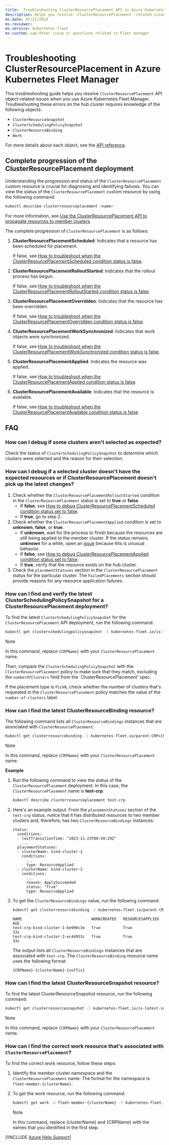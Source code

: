 ```yaml
---
title:  Troubleshooting ClusterResourcePlacement API in Azure Kubernetes Fleet Manager
description: Helps you resolve `ClusterResourcePlacement`-related issues when you use Azure Kubernetes Fleet Manager APIs.
ms.date: 07/22/2024
ms.reviewer: 
ms.service: kubernetes-fleet
ms.custom: sap:Other issue or questions related to Fleet manager
---
```

# Troubleshooting ClusterResourcePlacement in Azure Kubernetes Fleet Manager

This troubleshooting guide helps you resolve `ClusterResourcePlacement` API object-related issues when you use Azure Kubernetes Fleet Manager. Troubleshooting these errors on the hub cluster requires knowledge of the following objects:

- `ClusterResourceSnapshot`
- `ClusterSchedulingPolicySnapshot`
- `ClusterResourceBinding`
- `Work`

For more details about each object, see the [API reference](https://github.com/Azure/fleet/blob/main/docs/api-references.md).

## Complete progression of the ClusterResourcePlacement deployment

Understanding the progression and status of the `ClusterResourcePlacement` custom resource is crucial for diagnosing and identifying failures. You can view the status of the `ClusterResourcePlacement` custom resource by using the following command:

```bash
kubectl describe clusterresourceplacement <name>
```

For more information, see [Use the ClusterResourcePlacement API to propagate resources to member clusters](/azure/kubernetes-fleet/quickstart-resource-propagation#use-the-clusterresourceplacement-api-to-propagate-resources-to-member-clusters).

The complete progression of `ClusterResourcePlacement` is as follows:

1. **ClusterResourcePlacementScheduled**: Indicates that a resource has been scheduled for placement.

    If false, see [How to troubleshoot when the ClusterResourcePlacementScheduled condition status is false](crp-clusterresourceplacementscheduled-false.md).
1. **ClusterResourcePlacementRolloutStarted**: Indicates that the rollout process has begun.

    If false, see [How to troubleshoot when the ClusterResourcePlacementRolloutStarted condition status is false](crp-clusterresourceplacementrolloutstarted-false.md).
1. **ClusterResourcePlacementOverridden**: Indicates that the resource has been overridden.

    If false, see [How to troubleshoot when the ClusterResourcePlacementOverridden condition status is false](crp-clusterresourceplacementoverridden-false.md).
1. **ClusterResourcePlacementWorkSynchronized**: Indicates that work objects were synchronized.

    If false, see [How to troubleshoot when the ClusterResourcePlacementWorkSynchronized condition status is false](crp-clusterresourceplacementworksynchronized-false.md).
1. **ClusterResourcePlacementApplied**: Indicates the resource was applied.

    If false, see [How to troubleshoot when the ClusterResourcePlacementApplied condition status is false](crp-clusterresourceplacementapplied-false.md).
1. **ClusterResourcePlacementAvailable**: Indicates that the resource is available.

    If false, see [How to troubleshoot when the ClusterResourcePlacementAvailable condition status is false](crp-clusterresourceplacementavailable-false.md).

## FAQ

### How can I debug if some clusters aren't selected as expected?

Check the status of `ClusterSchedulingPolicySnapshot` to determine which clusters were selected and the reason for their selection.

### How can I debug if a selected cluster doesn't have the expected resources or if ClusterResourcePlacement doesn't pick up the latest changes?

1. Check whether the `ClusterResourcePlacementRolloutStarted` condition in the `ClusterResourcePlacement` status is set to **true** or **false**.
    - If **false**, see [How to debug ClusterResourcePlacementScheduled condition status set to false]().
    - If **true**, go to step 2.
2. Check whether the `ClusterResourcePlacementApplied` condition is set to **unknown**, **false**, or **true**.
    - If **unknown**, wait for the process to finish because the resources are still being applied to the member cluster. If the status remains **unknown** for a while, open an [issue](https://github.com/Azure/fleet/issues) because this is unusual behavior.
    - If **false**, see [How to debug ClusterResourcePlacementApplied condition status set to false]().
    - If **true**, verify that the resource exists on the hub cluster.
3. Check the `placementStatuses` section in the `ClusterResourcePlacement` status for the particular cluster. The `FailedPlacements` section should provide reasons for any resource application failures.

### How can I find and verify the latest ClusterSchedulingPolicySnapshot for a ClusterResourcePlacement deployment?

To find the latest `ClusterSchedulingPolicySnapshot` for the `ClusterResourcePlacement` API deployment, run the following command:

```bash
kubectl get clusterschedulingpolicysnapshot -l kubernetes-fleet.io/is-latest-snapshot=true,kubernetes-fleet.io/parent-CRP={CRPName}
```

> [!NOTE]
> In this command, replace `{CRPName}` with your `ClusterResourcePlacement` name.

Then, compare the `ClusterSchedulingPolicySnapshot` with the `ClusterResourcePlacement` policy to make sure that they match, excluding the `numberOfClusters` field from the `ClusterResourcePlacement' spec.

If the placement type is `PickN`, check whether the number of clusters that's requested in the `ClusterResourcePlacement` policy matches the value of the `number-of-clusters` label.

### How can I find the latest ClusterResourceBinding resource?

The following command lists all `ClusterResourceBindings` instances that are associated with `ClusterResourcePlacement`:

```bash
Kubectl get clusterresourcebinding -l kubernetes-fleet.io/parent-CRP={CRPName}
```

> [!NOTE]
> In this command, replace `{CRPName}` with your `ClusterResourcePlacement` name.

**Example**

1. Run the following command to view the status of the `ClusterResourcePlacement` deployment. In this case, the `ClusterResourcePlacement` name is **test-crp**.

    ```bash
    kubectl describe clusterresourceplacement test-crp
    ```

2. Here's an example output. From the `placementStatuses` section of the `test-crp` status, notice that it has distributed resources to two member clusters and, therefore, has two `ClusterResourceBindings` instances:

    ```output
    status:
      conditions:
      - lastTransitionTime: "2023-11-23T00:49:29Z"
        ...
      placementStatuses:
      - clusterName: kind-cluster-1
        conditions:
          ...
          type: ResourceApplied
      - clusterName: kind-cluster-2
        conditions:
          ...
          reason: ApplySucceeded
          status: "True"
          type: ResourceApplied
    ```

3. To get the `ClusterResourceBindings` value, run the following command:

    ```bash
    kubectl get clusterresourcebinding -l kubernetes-fleet.io/parent-CRP=test-crp 
    ```
    
    ```output
    NAME                               WORKCREATED   RESOURCESAPPLIED   AGE
    test-crp-kind-cluster-1-be990c3e   True          True               33s
    test-crp-kind-cluster-2-ec4d953c   True          True               33s
    ```

    The output lists all `ClusterResourceBindings` instances that are associated with `test-crp`. The `ClusterResourceBinding` resource name uses the following format:

    `{CRPName}-{clusterName}-{suffix}`

### How can I find the latest ClusterResourceSnapshot resource?

To find the latest ClusterResourceSnapshot resource, run the following command:

```bash
kubectl get clusterresourcesnapshot -l kubernetes-fleet.io/is-latest-snapshot=true,kubernetes-fleet.io/parent-CRP={CRPName}
```
<a id="find-work"></a>

> [!NOTE]  
> In this command, replace `{CRPName}` with your `ClusterResourcePlacement` name.

### How can I find the correct work resource that's associated with `ClusterResourcePlacement`?

To find the correct work resource, follow these steps:

1. Identify the member cluster namespace and the `ClusterResourcePlacement` name. The format for the namespace is `fleet-member-{clusterName}`.
1. To get the work resource, run the following command:
    
    ```bash
    kubectl get work -n fleet-member-{clusterName} -l kubernetes-fleet.io/parent-CRP={CRPName}
    ```

   > [!NOTE]  
   > In this command, replace {clusterName} and {CRPName} with the names that you identified in the first step.

[!INCLUDE [Azure Help Support](../../includes/azure-help-support.md)]
